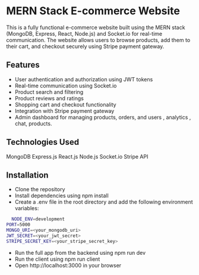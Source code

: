
# MERN Stack E-commerce Website

This is a fully functional e-commerce website built using the MERN stack (MongoDB, Express, React, Node.js) and Socket.io for real-time communication. The website allows users to browse products, add them to their cart, and checkout securely using Stripe payment gateway.


## Features
* User authentication and  authorization using JWT tokens
* Real-time communication using Socket.io
* Product search and filtering
* Product reviews and ratings
* Shopping cart and checkout functionality
* Integration with Stripe payment gateway
* Admin dashboard for managing products, orders, and users ,  analytics , chat, products.


## Technologies Used
MongoDB
Express.js
React.js
Node.js
Socket.io
Stripe API
## Installation

* Clone the repository
* Install dependencies using npm install
* Create a .env file in the root directory and add the following environment variables:

```bash
  NODE_ENV=development
PORT=5000
MONGO_URI=<your_mongodb_uri>
JWT_SECRET=<your_jwt_secret>
STRIPE_SECRET_KEY=<your_stripe_secret_key>

```

* Run the full app from the backend using npm run dev
* Run the client using npm run client
* Open http://localhost:3000 in your browser
    
